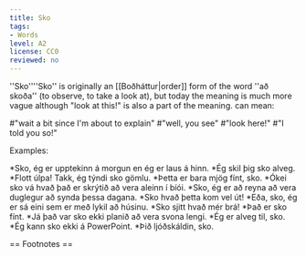 ```yaml
---
title: Sko
tags:
- Words
level: A2
license: CC0
reviewed: no
---
```


''Sko''<note>''Sko'' is originally an [[Boðháttur|order]] form of the word ''að skoða'' (to observe, to take a look at), but today the meaning is much more vague although "look at this!" is also a part of the meaning.</note> can mean:

#"wait a bit since I'm about to explain"
#"well, you see"
#"look here!"
#"I told you so!"

Examples:

*Sko, ég er upptekinn á morgun en ég er laus á hinn.
*Ég skil þig sko alveg.
*Flott úlpa! Takk, ég týndi sko gömlu.
*Þetta er bara mjög fínt, sko.
*Ókei sko vá hvað það er skrýtið að vera aleinn í bíói.
*Sko, ég er að reyna að vera duglegur að synda þessa dagana.
*Sko hvað þetta kom vel út!
*Eða, sko, ég er sá eini sem er með lykil að húsinu.
*Sko sjitt hvað mér brá!
*Það er sko fínt.
*Já það var sko ekki planið að vera svona lengi.
*Ég er alveg til, sko.
*Ég kann sko ekki á PowerPoint.
*Þið ljóðskáldin, sko.

== Footnotes ==

